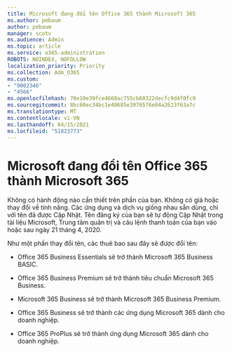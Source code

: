 ```yaml
---
title: Microsoft đang đổi tên Office 365 thành Microsoft 365
ms.author: pebaum
author: pebaum
manager: scotv
ms.audience: Admin
ms.topic: article
ms.service: o365-administration
ROBOTS: NOINDEX, NOFOLLOW
localization_priority: Priority
ms.collection: Adm_O365
ms.custom:
- "9002346"
- "4566"
ms.openlocfilehash: 70e10e39fce4660ac755cb68322decfc9d4f0fc9
ms.sourcegitcommit: 8bc60ec34bc1e40685e3976576e04a2623f63a7c
ms.translationtype: MT
ms.contentlocale: vi-VN
ms.lasthandoff: 04/15/2021
ms.locfileid: "51823773"
---
```

# <a name="microsoft-is-renaming-office-365-to-microsoft-365"></a>Microsoft đang đổi tên Office 365 thành Microsoft 365

Không có hành động nào cần thiết trên phần của bạn. Không có giá hoặc thay đổi về tính năng. Các ứng dụng và dịch vụ giống nhau sẵn dùng, chỉ với tên đã được Cập Nhật. Tên đăng ký của bạn sẽ tự động Cập Nhật trong tài liệu Microsoft, Trung tâm quản trị và câu lệnh thanh toán của bạn vào hoặc sau ngày 21 tháng 4, 2020.

Như một phần thay đổi tên, các thuê bao sau đây sẽ được đổi tên:

- Office 365 Business Essentials sẽ trở thành Microsoft 365 Business BASIC.

- Office 365 Business Premium sẽ trở thành tiêu chuẩn Microsoft 365 Business.

- Microsoft 365 Business sẽ trở thành Microsoft 365 Business Premium.

- Office 365 Business sẽ trở thành các ứng dụng Microsoft 365 dành cho doanh nghiệp.

- Office 365 ProPlus sẽ trở thành ứng dụng Microsoft 365 dành cho doanh nghiệp.
